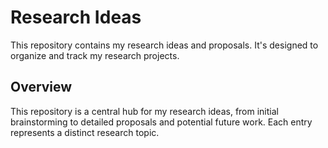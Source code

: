 # Research Ideas

This repository contains my research ideas and proposals. It's designed to organize and track my research projects.

## Overview

This repository is a central hub for my research ideas, from initial brainstorming to detailed proposals and potential future work. Each entry represents a distinct research topic.
